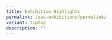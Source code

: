 ```yaml
---
title: Exhibition Highlights
permalink: /sac-exhibitions/permalink/
variant: tiptap
description: ""
---
```

